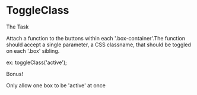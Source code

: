 # ToggleClass

The Task

Attach a function to the buttons within each '.box-container'.The function should accept a single parameter, a CSS classname, that should be toggled on each '.box' sibling.

ex: toggleClass('active');

Bonus!

Only allow one box to be 'active' at once
